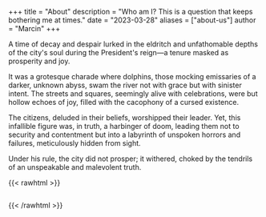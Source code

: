+++
title = "About"
description = "Who am I? This is a question that keeps bothering me at times."
date = "2023-03-28"
aliases = ["about-us"]
author = "Marcin"
+++

<!-- The city's citizens bore witness to a time of prosperity and joy during the President's tenure, for dolphins swam the river gracefully and with seeming purpose. The streets and squares were filled with grateful celebrations and sounds. Many believed their beloved. The infallible leader had brought them to a place of security and contentment, for no failure had befallen them in all his days of rule. -->

A time of decay and despair lurked in the eldritch and unfathomable depths of the city's soul during the President's reign—a tenure masked as prosperity and joy. 

It was a grotesque charade where dolphins, those mocking emissaries of a darker, unknown abyss, swam the river not with grace but with sinister intent. The streets and squares, seemingly alive with celebrations, were but hollow echoes of joy, filled with the cacophony of a cursed existence. 

The citizens, deluded in their beliefs, worshipped their leader. Yet, this infallible figure was, in truth, a harbinger of doom, leading them not to security and contentment but into a labyrinth of unspoken horrors and failures, meticulously hidden from sight. 

Under his rule, the city did not prosper; it withered, choked by the tendrils of an unspeakable and malevolent truth.

<!-- 
![about](images/about_happy.jpg)
-->

{{< rawhtml >}}

<div id="image-grid">
</div>

<style>
  #image-grid {
    width: 100%;
    margin: 0 auto;
    display: grid;
    grid-template-columns: repeat(3, 1fr); /* 4 columns */
    gap: 60px;
  }

  .image-cell {
    border: solid 3em;
    width: 100%;
    padding-top: 100%; /* Maintains the square aspect ratio */
    background-size: cover; 
    background-repeat: no-repeat;
    background-position: center center;
    position: relative; 
    opacity: 1; 
    transition: opacity 1s ease, background-image 1s ease; 
  }

</style>


<script>
  function getImageUrl(index) {
    return `/gen/i_${index}.jpg`;
  }

  // Fisher-Yates shuffle
  function shuffleArray(array) {
    for (let i = array.length - 1; i > 0; i--) {
      const j = Math.floor(Math.random() * (i + 1));
      [array[i], array[j]] = [array[j], array[i]]; // Swap elements
    }
  }

  function crossfadeRandomImage() {
    const totalImages = 242; 
    let imageIndexes = Array.from({length: totalImages}, (_, i) => i + 1);
    shuffleArray(imageIndexes);

    const cells = document.querySelectorAll('.image-cell');
    const randomCellIndex = Math.floor(Math.random() * cells.length);
    const newImageIndex = imageIndexes.find(index => !cells[randomCellIndex].style.backgroundImage.includes(getImageUrl(index)));

    const newImage = new Image();
    
    newImage.onload = function() {
        cells[randomCellIndex].style.opacity = '0';
        cells[randomCellIndex].style.backgroundImage = `url(${newImage.src})`;
        cells[randomCellIndex].style.opacity = '1'; 
    };

    newImage.src = getImageUrl(newImageIndex); 
  }

  function displayImages() {
    const totalImages = 242;
    const imagesNeeded = 9;
    let imageIndexes = Array.from({length: totalImages}, (_, i) => i + 1);

    shuffleArray(imageIndexes);
    imageIndexes = imageIndexes.slice(0, imagesNeeded);

    const gridContainer = document.getElementById('image-grid');
    gridContainer.innerHTML = '';

    imageIndexes.forEach(index => {
      const cellElement = document.createElement('div');
      cellElement.classList.add('image-cell');
      cellElement.style.backgroundImage = `url(${getImageUrl(index)})`;
      gridContainer.appendChild(cellElement);
    });

    setInterval(crossfadeRandomImage, Math.floor(Math.random() * 1000)+1000);
  }


  displayImages();

</script>
{{< /rawhtml >}}